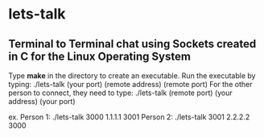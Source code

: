# lets-talk

## Terminal to Terminal chat using Sockets created in C for the Linux Operating System

Type **make** in the directory to create an executable.
Run the executable by typing: ./lets-talk (your port) (remote address) (remote port)
For the other person to connect, they need to type: ./lets-talk (remote port) (your address) (your port)

ex.
Person 1: ./lets-talk 3000 1.1.1.1 3001
Person 2: ./lets-talk 3001 2.2.2.2 3000
